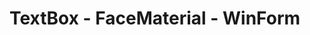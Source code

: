 # TextBox - FaceMaterial - WinForm

[logo]: https://github.com/facebamm/TextBox-FaceMaterial/raw/master/Images/Form.png "WinForm"
